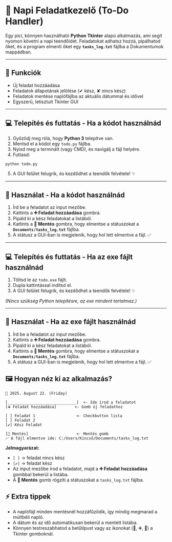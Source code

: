 # 📅 Napi Feladatkezelő (To-Do Handler)

Egy pici, könnyen használható **Python Tkinter** alapú alkalmazás, ami segít nyomon követni a napi teendőidet. Feladatokat adhatsz hozzá, pipálhatod őket, és a program elmenti őket egy **`tasks_log.txt`** fájlba a Dokumentumok mappádban.

---

## 🚀 Funkciók

* Új feladat hozzáadása
* Feladatok állapotának jelölése (✔ kész, ✘ nincs kész)
* Feladatok mentése naplófájlba az aktuális dátummal és idővel
* Egyszerű, letisztult Tkinter GUI

---

## 💻 Telepítés és futtatás - Ha a kódot használnád

1. Győződj meg róla, hogy **Python 3** telepítve van.
2. Mentsd el a kódot egy `todo.py` fájlba.
3. Nyisd meg a terminált (vagy CMD), és navigálj a fájl helyére.
4. Futtasd:

```bash
python todo.py
```

5. A GUI felület felugrik, és kezdődhet a teendők felvétele! ✨

---

## 📝 Használat - Ha a kódot használnád

1. Írd be a feladatot az input mezőbe.
2. Kattints a **➕ Feladat hozzáadása** gombra.
3. Pipáld ki a kész feladatokat a listából.
4. Kattints a **💾 Mentés** gombra, hogy elmentse a státuszokat a **`Documents/tasks_log.txt`** fájlba.
5. A státusz a GUI-ban is megjelenik, hogy hol lett elmentve a fájl. ✅

---

## 💻 Telepítés és futtatás - Ha az exe fájlt használnád

1. Töltsd le az `todo.exe` fájlt.
2. Dupla kattintással indítsd el.
3. A GUI felület felugrik, és kezdődhet a teendők felvétele! ✨

*(Nincs szükség Python telepítésre, az exe mindent tartalmaz.)*

---

## 📝 Használat - Ha az exe fájlt használnád

1. Írd be a feladatot az input mezőbe.
2. Kattints a **➕ Feladat hozzáadása** gombra.
3. Pipáld ki a kész feladatokat a listából.
4. Kattints a **💾 Mentés** gombra, hogy elmentse a státuszokat a **`Documents/tasks_log.txt`** fájlba.
5. A státusz a GUI-ban is megjelenik, hogy hol lett elmentve a fájl. ✅


## 🖼 Hogyan néz ki az alkalmazás?

```
📅 2025. August 22. (Friday)

[______________________________]  <- Ide írod a feladatot
[➕ Feladat hozzáadása]        <- Gomb új feladathoz

[ ] Feladat 1                  <- Checkbutton lista
[ ] Feladat 2
[✔] Kész Feladat

[💾 Mentés]                     <- Mentés gomb
✅ A fájl elmentve ide: C:/Users/Kincső/Documents/tasks_log.txt
```

**Jelmagyarázat:**

* `[ ]` → feladat nincs kész
* `[✔]` → feladat kész
* Az input mezőbe írod a feladatot, majd a **➕ Feladat hozzáadása** gombbal bekerül a listába.
* A **💾 Mentés** gomb rögzíti a státuszokat a `tasks_log.txt` fájlba.


## ⚡ Extra tippek

* A naplófájl minden mentésnél hozzáfűződik, így mindig megmarad a múltbéli napló.
* A dátum és az idő automatikusan bekerül a mentett listába.
* Könnyen testreszabhatod a betűtípust vagy az ikonokat (📅, ➕, 💾) a Tkinter gomboknál.